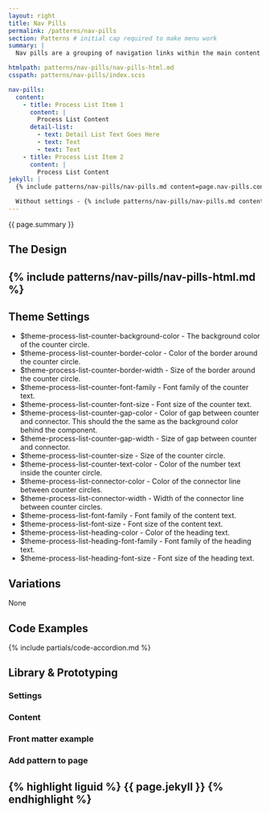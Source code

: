 ```yaml
---
layout: right
title: Nav Pills
permalink: /patterns/nav-pills
section: Patterns # initial cap required to make menu work
summary: |
  Nav pills are a grouping of navigation links within the main content of a page. The difference between buttons and the nav pills is the a button is a singular action whereas the nav pills are a grouping of navigation links. Visually the nav pills are slightly larger, are flat (no shadow), and have a defined border.

htmlpath: patterns/nav-pills/nav-pills-html.md
csspath: patterns/nav-pills/index.scss

nav-pills:
  content:
    - title: Process List Item 1
      content: |
        Process List Content
      detail-list:
        - text: Detail List Text Goes Here
        - text: Text
        - text: Text
    - title: Process List Item 2
      content: |
        Process List Content
jekyll: |
  {% include patterns/nav-pills/nav-pills.md content=page.nav-pills.content settings=page.nav-pills.settings %}

  Without settings - {% include patterns/nav-pills/nav-pills.md content=page.nav-pills.content %}
---
```

{{ page.summary }}

## The Design
{% include patterns/nav-pills/nav-pills-html.md %}
---

## Theme Settings
- $theme-process-list-counter-background-color - The background color of the counter circle.
- $theme-process-list-counter-border-color - Color of the border around the counter circle.
- $theme-process-list-counter-border-width - Size of the border around the counter circle.
- $theme-process-list-counter-font-family - Font family of the counter text.
- $theme-process-list-counter-font-size - Font size of the counter text.
- $theme-process-list-counter-gap-color - Color of gap between counter and connector. This should the the same as the background color behind the component.
- $theme-process-list-counter-gap-width - Size of gap between counter and connector.
- $theme-process-list-counter-size - Size of the counter circle.
- $theme-process-list-counter-text-color - Color of the number text inside the counter circle.
- $theme-process-list-connector-color - Color of the connector line between counter circles.
- $theme-process-list-connector-width - Width of the connector line between counter circles.
- $theme-process-list-font-family - Font family of the content text.
- $theme-process-list-font-size - Font size of the content text.
- $theme-process-list-heading-color - Color of the heading text.
- $theme-process-list-heading-font-family - Font family of the heading text.
- $theme-process-list-heading-font-size - Font size of the heading text.

## Variations
None

## Code Examples
{% include partials/code-accordion.md %}

## Library & Prototyping


### Settings


### Content


### Front matter example


### Add pattern to page
{% highlight liguid %}
  {{ page.jekyll }}
{% endhighlight %}
---